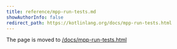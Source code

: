 ```yaml
---
title: reference/mpp-run-tests.md
showAuthorInfo: false
redirect_path: https://kotlinlang.org/docs/mpp-run-tests.html
---
```


The page is moved to [/docs/mpp-run-tests.html](/docs/mpp-run-tests.html)

